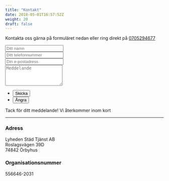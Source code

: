 ```yaml
---
title: "Kontakt"
date: 2018-05-01T16:57:52Z
weight: 20
draft: false
---
```


Kontakta oss gärna på formuläret nedan eller ring direkt på <a href="tel:0705294677">0705294677</a><br>

<form id="contactform" method="post" action="https://formspree.io/stad@lyheden.com">
	<div class="field">
		<input type="text" name="name" id="name" placeholder="Ditt namn"/>
	</div>
	<div class="field half first">
		<input type="text" name="phone" id="phone" placeholder="Ditt telefonnummer"/>
	</div>
	<div class="field half">
		<input type="email" id="email" name="email" placeholder="Din e-postadress">
	</div>
	<div class="field">
		<textarea name="message" id="message" rows="4" placeholder="Meddelande"></textarea>
	</div>
	<ul class="actions">
		<li><input type="submit" value="Skicka" class="special" /></li>
		<li><input type="reset" value="Ångra" /></li>
	</ul>
	<input type="hidden" name="_next" value="?sent#formspree" />
	<input type="hidden" name="_subject" value="Kontaktförfrågan" />
	<input type="text" name="_gotcha" style="display:none" />
</form>
<span id="contactformsent">Tack för ditt meddelande! Vi återkommer inom kort</span>

<script>
$(document).ready(function($) { 
    $(function(){
        if (window.location.search == "?sent") {
        	$('#contactform').hide();
        	$('#contactformsent').show();
        } else {
        	$('#contactformsent').hide();
        }
    });
});
</script>

---

### Adress
Lyheden Städ Tjänst AB<br>
Roslagsvägen 39D<br>
74842 Örbyhus<br>

### Organisationsnummer
556646-2031<br>

<!--
{{< socialLinks >}}
-->
